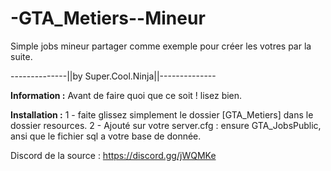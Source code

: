 # -GTA_Metiers--Mineur
Simple jobs mineur partager comme exemple pour créer les votres par la suite.

--------------||by Super.Cool.Ninja||--------------

**Information :**
Avant de faire quoi que ce soit ! lisez bien.

**Installation :**
1 - faite glissez simplement le dossier [GTA_Metiers] dans le dossier resources.
2 - Ajouté sur votre server.cfg : ensure GTA_JobsPublic, ansi que le fichier sql a votre base de donnée.


Discord de la source :
https://discord.gg/jWQMKe
